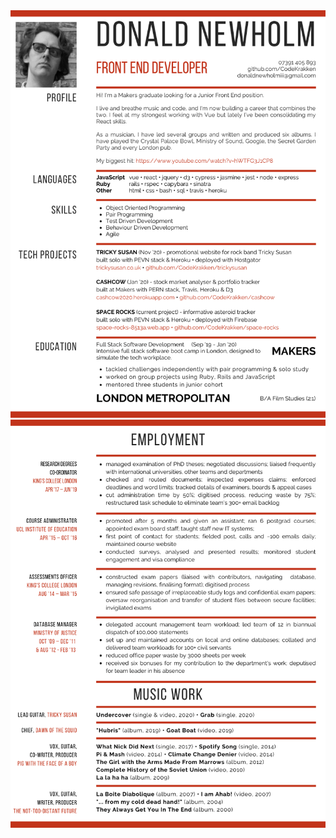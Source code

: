 <div style="width: 100%" />
  <img src="resumePage01.png" />
  <img src="resumePage02.png" />
</div>
